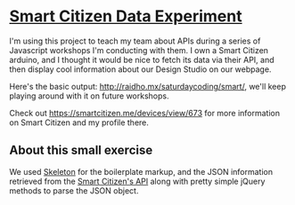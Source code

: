 # [Smart Citizen Data Experiment](http://raidho.mx/saturdaycoding/smart/)

I'm using this project to teach my team about APIs during a series of Javascript workshops I'm conducting with them. I own a Smart Citizen arduino, and I thought it would be nice to fetch its data via their API, and then display cool information about our Design Studio on our webpage.

Here's the basic output: <http://raidho.mx/saturdaycoding/smart/>, we'll keep playing around with it on future workshops.

Check out <https://smartcitizen.me/devices/view/673> for more information on Smart Citizen and my profile there.

## About this small exercise

We used [Skeleton](http://getskeleton.com/) for the boilerplate markup, and the JSON information retrieved from the [Smart Citizen's API](http://api.smartcitizen.me/) along with pretty simple jQuery methods to parse the JSON object.
